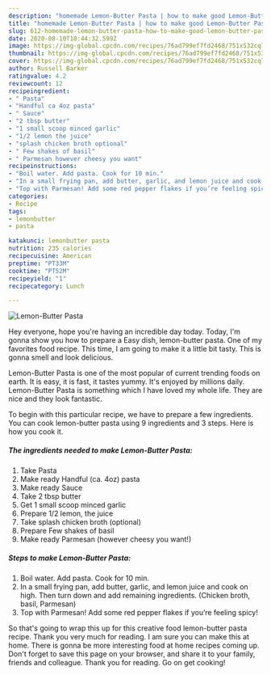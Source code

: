 ```yaml
---
description: "homemade Lemon-Butter Pasta | how to make good Lemon-Butter Pasta"
title: "homemade Lemon-Butter Pasta | how to make good Lemon-Butter Pasta"
slug: 612-homemade-lemon-butter-pasta-how-to-make-good-lemon-butter-pasta
date: 2020-08-10T10:44:32.599Z
image: https://img-global.cpcdn.com/recipes/76ad799ef7fd2468/751x532cq70/lemon-butter-pasta-recipe-main-photo.jpg
thumbnail: https://img-global.cpcdn.com/recipes/76ad799ef7fd2468/751x532cq70/lemon-butter-pasta-recipe-main-photo.jpg
cover: https://img-global.cpcdn.com/recipes/76ad799ef7fd2468/751x532cq70/lemon-butter-pasta-recipe-main-photo.jpg
author: Russell Barker
ratingvalue: 4.2
reviewcount: 12
recipeingredient:
- " Pasta"
- "Handful ca 4oz pasta"
- " Sauce"
- "2 tbsp butter"
- "1 small scoop minced garlic"
- "1/2 lemon the juice"
- "splash chicken broth optional"
- " Few shakes of basil"
- " Parmesan however cheesy you want"
recipeinstructions:
- "Boil water. Add pasta. Cook for 10 min."
- "In a small frying pan, add butter, garlic, and lemon juice and cook on high. Then turn down and add remaining ingredients. (Chicken broth, basil, Parmesan)"
- "Top with Parmesan! Add some red pepper flakes if you’re feeling spicy!"
categories:
- Recipe
tags:
- lemonbutter
- pasta

katakunci: lemonbutter pasta 
nutrition: 235 calories
recipecuisine: American
preptime: "PT33M"
cooktime: "PT52M"
recipeyield: "1"
recipecategory: Lunch

---
```



![Lemon-Butter Pasta](https://img-global.cpcdn.com/recipes/76ad799ef7fd2468/751x532cq70/lemon-butter-pasta-recipe-main-photo.jpg)

Hey everyone, hope you're having an incredible day today. Today, I'm gonna show you how to prepare a Easy dish, lemon-butter pasta. One of my favorites food recipe. This time, I am going to make it a little bit tasty. This is gonna smell and look delicious.

Lemon-Butter Pasta is one of the most popular of current trending foods on earth. It is easy, it is fast, it tastes yummy. It's enjoyed by millions daily. Lemon-Butter Pasta is something which I have loved my whole life. They are nice and they look fantastic.




To begin with this particular recipe, we have to prepare a few ingredients. You can cook lemon-butter pasta using 9 ingredients and 3 steps. Here is how you cook it.

<!--inarticleads1-->

##### The ingredients needed to make Lemon-Butter Pasta:

1. Take  Pasta
1. Make ready Handful (ca. 4oz) pasta
1. Make ready  Sauce
1. Take 2 tbsp butter
1. Get 1 small scoop minced garlic
1. Prepare 1/2 lemon, the juice
1. Take splash chicken broth (optional)
1. Prepare  Few shakes of basil
1. Make ready  Parmesan (however cheesy you want!)




<!--inarticleads2-->

##### Steps to make Lemon-Butter Pasta:

1. Boil water. Add pasta. Cook for 10 min.
1. In a small frying pan, add butter, garlic, and lemon juice and cook on high. Then turn down and add remaining ingredients. (Chicken broth, basil, Parmesan)
1. Top with Parmesan! Add some red pepper flakes if you’re feeling spicy!




So that's going to wrap this up for this creative food lemon-butter pasta recipe. Thank you very much for reading. I am sure you can make this at home. There is gonna be more interesting food at home recipes coming up. Don't forget to save this page on your browser, and share it to your family, friends and colleague. Thank you for reading. Go on get cooking!
